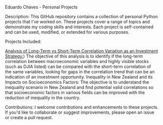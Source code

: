 Eduardo Chaves - Personal Projects

Description:
This GitHub repository contains a collection of personal Python projects that I've worked on. 
These projects cover a range of topics and demonstrate my coding skills and interests. Each project is self-contained and can be used, modified, or extended for various purposes. 

Projects Included:

[Analysis of Long-Term vs Short-Term Correlation Variation as an Investment Strategy:](https://github.com/eduardobchaves/projects/blob/main/Analysis%20of%20Long-Term%20vs%20Short-Term%20Correlation%20Variation%20as%20an%20Investment%20Strategy.ipynb)) The objective of this analysis is to identify if the long-term correlation between macroeconomic variables and highly visible stocks (such as DJIA listed) can be compared with the short-term correlation of the same variables, looking for gaps in the correlation trend that can be an indication of an investment opportunity.
Inequality in New Zealand and its Impacts on Socioeconomics Factors: The objective is to understand the inequality scenario in New Zealand and find potential valid correlations so that socioeconomic factors in various fields can be improved with the reduction of inequality in the country.

Contributions:
I welcome contributions and enhancements to these projects. If you'd like to collaborate or suggest improvements, please open an issue or create a pull request.
